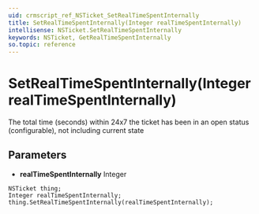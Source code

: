 ```yaml
---
uid: crmscript_ref_NSTicket_SetRealTimeSpentInternally
title: SetRealTimeSpentInternally(Integer realTimeSpentInternally)
intellisense: NSTicket.SetRealTimeSpentInternally
keywords: NSTicket, GetRealTimeSpentInternally
so.topic: reference
---
```


# SetRealTimeSpentInternally(Integer realTimeSpentInternally)

The total time (seconds) within 24x7 the ticket has been in an open status (configurable), not including current state

## Parameters

* **realTimeSpentInternally** Integer

```crmscript
NSTicket thing;
Integer realTimeSpentInternally;
thing.SetRealTimeSpentInternally(realTimeSpentInternally);
```

